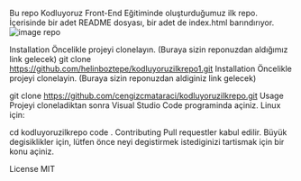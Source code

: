 Bu repo Kodluyoruz Front-End Eğitiminde oluşturduğumuz ilk repo. İçerisinde bir adet README dosyası, bir adet de index.html barındırıyor.
![image](https://user-images.githubusercontent.com/118570148/206283767-8a4dda14-521c-4091-aa1b-62f60ca118d3.png)
repo

Installation
Öncelikle projeyi clonelayın. (Buraya sizin reponuzdan aldığımız link gelecek)
git clone https://github.com/helinboztepe/kodluyoruzilkrepo1.git
Installation
Öncelikle projeyi clonelayin. (Buraya sizin reponuzdan aldiginiz link gelecek)

git clone https://github.com/cengizcmataraci/kodluyoruzilkrepo.git
Usage
Projeyi cloneladiktan sonra Visual Studio Code programinda açiniz. Linux için:

cd kodluyoruzilkrepo
code .
Contributing
Pull requestler kabul edilir. Büyük degisiklikler için, lütfen önce neyi degistirmek istediginizi tartismak için bir konu açiniz.

License
MIT
